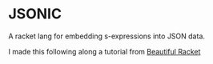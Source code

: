 # JSONIC

A racket lang for embedding s-expressions into JSON data.

I made this following along a tutorial from [Beautiful
Racket](https://beautifulracket.com)
